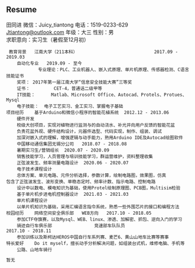 ## Resume
					
田同进	微信：Juicy_tiantong 	电话：1519-0233-629	
Jtiantong@outlook.com	    年级：大三	性别：男                                     	
	 求职意向：实习生（暑假至12月初）                                              	
		
	 教育背景	江南大学（211本科）                            	2017.09 - 2019.03	
		自动化专业 	2019.09 - 至今      	
 	            专业理论：PLC、工业机器人、嵌入式原理、单片机原理、传感器检测、C语言             	
	技能证书			
		奖项：	2017年第一届江南大学“信息安全技能大赛”三等奖	
		证书：         CET-4，普通话二级甲等 	
		IT技能：      Matlab、Microsoft Office、Autocad、Protels、Protues、Mysql	
		电子技能：  电子工艺实习、金工实习、掌握电子基础	
	项目经历	基于Arduino和微信小程序的智能花植系统	2012.12 - 2013.06	
		硬件开发	
		校级大创项目，实现对植物进行监测与的自动浇水、补光并向用户反馈的智能花盆	
		负责花盆外观、硬件结构设计，元器件选型、代码实现，制作、组装、调试	
		加深对嵌入式的理解，增强逻辑与动手能力，熟用Arduino IDE及Autocad绘图软件	
		中国移动通信集团无锡分公司	2018.07 - 2018.08	
		暑期实习生/营销组长	2020.07 - 2020.09	
		销售技能学习，人员管理与培训技能学习，群运营维护，资料整理收集	
		正弦波发生、频率测量电路设计	2020.06 - 2020.07	
		电子技术课程设计	
		总体方案、单元电路、元件分析选择，参数计算，绘制电路图，效果图，仿真         包含了正弦波发生、波形变换、单稳态定时、频率计数、指示电路、控制电路	
		设计中以数电、模电知识为基础，使用Protel绘制原理图、PCB图，Multisim检验	
		基于单片机步进电机控制器设计	2021.03 - 2021.03	
		单片机课程设计	
		以单片机知识为基础，采用汇编语言指令系统，熟悉一些外围芯片的接口和编程方法	
	校园经历	网络空间安全俱乐部	WEB方向	2017.10 - 2018.05	
		参加CTF夺旗赛，以及Mysql、WEB、linux、渗透、加解密、抓包、逆向入门的学习	
		骑迹自行车俱乐部            	竞速部车队队员                              2017.10 - 2018.11	
		参加训练以及斯柯达HEROS中国自行车系列赛、麦芒6、黄山山地车比赛等赛事	
	特长爱好	Do it myself，擅长动手分析解决问题，如组装台式机，维修电脑、手机等	
		公路、山地车骑行	
				

```markdown
暂无
```


